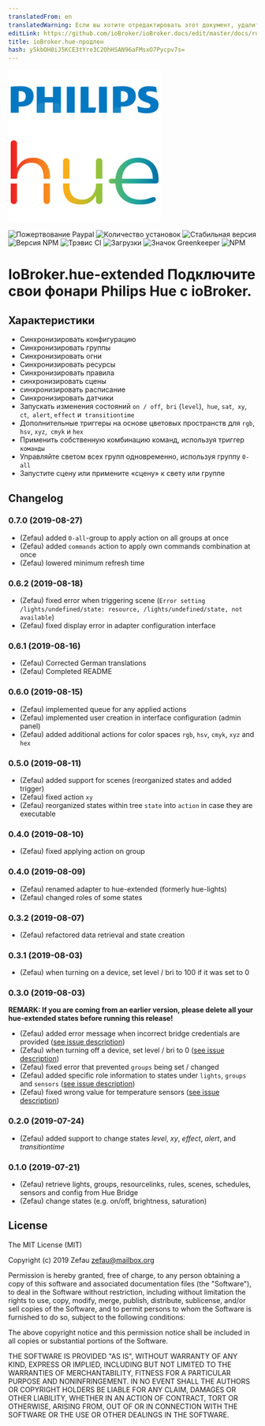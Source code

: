 ```yaml
---
translatedFrom: en
translatedWarning: Если вы хотите отредактировать этот документ, удалите поле «translationFrom», в противном случае этот документ будет снова автоматически переведен
editLink: https://github.com/ioBroker/ioBroker.docs/edit/master/docs/ru/adapterref/iobroker.hue-extended/README.md
title: ioBroker.hue-продлен
hash: y5kbOH0iJ5KCE3tYre3C2OhHSAN96aFMsxO7Pycpv7s=
---
```

![логотип](../../../en/adapterref/iobroker.hue-extended/admin/hue-extended.png)

![Пожертвование Paypal](https://img.shields.io/badge/paypal-donate%20|%20spenden-blue.svg)
![Количество установок](http://iobroker.live/badges/hue-extended-installed.svg)
![Стабильная версия](http://iobroker.live/badges/hue-extended-stable.svg)
![Версия NPM](http://img.shields.io/npm/v/iobroker.hue-extended.svg)
![Трэвис CI](https://travis-ci.org/Zefau/ioBroker.hue-extended.svg?branch=master)
![Загрузки](https://img.shields.io/npm/dm/iobroker.hue-extended.svg)
![Значок Greenkeeper](https://badges.greenkeeper.io/Zefau/ioBroker.hue-extended.svg)
![NPM](https://nodei.co/npm/iobroker.hue-extended.png?downloads=true)

# IoBroker.hue-extended Подключите свои фонари Philips Hue с ioBroker.
## Характеристики
- Синхронизировать конфигурацию
- Синхронизировать группы
- Синхронизировать огни
- Синхронизировать ресурсы
- Синхронизировать правила
- синхронизировать сцены
- синхронизировать расписание
- Синхронизировать датчики
- Запускать изменения состояний `on / off`,` bri` (`level`),` hue`, `sat`,` xy`, `ct`,` alert`, `effect` и` transitiontime`
- Дополнительные триггеры на основе цветовых пространств для `rgb`,` hsv`, `xyz`,` cmyk` и `hex`
- Применить собственную комбинацию команд, используя триггер `команды`
- Управляйте светом всех групп одновременно, используя группу `0-all`
- Запустите сцену или примените «сцену» к свету или группе

## Changelog

### 0.7.0 (2019-08-27)
- (Zefau) added `0-all`-group to apply action on all groups at once
- (Zefau) added `commands` action to apply own commands combination at once
- (Zefau) lowered minimum refresh time

### 0.6.2 (2019-08-18)
- (Zefau) fixed error when triggering scene (`Error setting /lights/undefined/state: resource, /lights/undefined/state, not available`)
- (Zefau) fixed display error in adapter configuration interface

### 0.6.1 (2019-08-16)
- (Zefau) Corrected German translations
- (Zefau) Completed README

### 0.6.0 (2019-08-15)
- (Zefau) implemented queue for any applied actions
- (Zefau) implemented user creation in interface configuration (admin panel)
- (Zefau) added additional actions for color spaces `rgb`, `hsv`, `cmyk`, `xyz` and `hex`

### 0.5.0 (2019-08-11)
- (Zefau) added support for scenes (reorganized states and added trigger)
- (Zefau) fixed action `xy`
- (Zefau) reorganized states within tree `state` into `action` in case they are executable

### 0.4.0 (2019-08-10)
- (Zefau) fixed applying action on group

### 0.4.0 (2019-08-09)
- (Zefau) renamed adapter to hue-extended (formerly hue-lights)
- (Zefau) changed roles of some states

### 0.3.2 (2019-08-07)
- (Zefau) refactored data retrieval and state creation

### 0.3.1 (2019-08-03)
- (Zefau) when turning on a device, set level / bri to 100 if it was set to 0

### 0.3.0 (2019-08-03)

__REMARK: If you are coming from an earlier version, please delete all your hue-extended states before running this release!__

- (Zefau) added error message when incorrect bridge credentials are provided ([see issue description](https://forum.iobroker.net/post/287505))
- (Zefau) when turning off a device, set level / bri to 0 ([see issue description](https://forum.iobroker.net/post/287566))
- (Zefau) fixed error that prevented `groups` being set / changed
- (Zefau) added specific role information to states under `lights`, `groups` and `sensors` ([see issue description](https://forum.iobroker.net/post/287566))
- (Zefau) fixed wrong value for temperature sensors ([see issue description](https://forum.iobroker.net/post/287564))

### 0.2.0 (2019-07-24)
- (Zefau) added support to change states _level_, _xy_, _effect_, _alert_, and _transitiontime_

### 0.1.0 (2019-07-21)
- (Zefau) retrieve lights, groups, resourcelinks, rules, scenes, schedules, sensors and config from Hue Bridge
- (Zefau) change states (e.g. on/off, brightness, saturation)

## License
The MIT License (MIT)

Copyright (c) 2019 Zefau <zefau@mailbox.org>

Permission is hereby granted, free of charge, to any person obtaining a copy
of this software and associated documentation files (the "Software"), to deal
in the Software without restriction, including without limitation the rights
to use, copy, modify, merge, publish, distribute, sublicense, and/or sell
copies of the Software, and to permit persons to whom the Software is
furnished to do so, subject to the following conditions:

The above copyright notice and this permission notice shall be included in
all copies or substantial portions of the Software.

THE SOFTWARE IS PROVIDED "AS IS", WITHOUT WARRANTY OF ANY KIND, EXPRESS OR
IMPLIED, INCLUDING BUT NOT LIMITED TO THE WARRANTIES OF MERCHANTABILITY,
FITNESS FOR A PARTICULAR PURPOSE AND NONINFRINGEMENT. IN NO EVENT SHALL THE
AUTHORS OR COPYRIGHT HOLDERS BE LIABLE FOR ANY CLAIM, DAMAGES OR OTHER
LIABILITY, WHETHER IN AN ACTION OF CONTRACT, TORT OR OTHERWISE, ARISING FROM,
OUT OF OR IN CONNECTION WITH THE SOFTWARE OR THE USE OR OTHER DEALINGS IN
THE SOFTWARE.